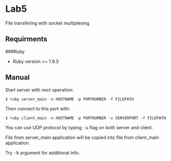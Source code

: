 Lab5
================

File transfering with socket multiplexing

Requirments
-----------

###Ruby

* Ruby version >= 1.9.3

Manual
------

Start server with next operation:

    $ ruby server_main -n HOSTNAME -p PORTNUMBER -f FILEPATH

Then connect to this port with:

    $ ruby client_main -n HOSTNAME -p PORTNUMBER -s SERVERPORT -f FILEPATH

You can use UDP protocol by typing <tt>-u</tt> flag on both server and client.

File from server_main application will be copied into file from client_main application.

Try <tt>-h</tt> argument for additional info.

  